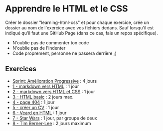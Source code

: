 # Apprendre le HTML et le CSS

Créer le dossier "learning-html-css" et pour chaque exercice, crée un dossier au nom de l'exercice avec vos fichiers dedans.
Sauf lorsqu'il est indiqué qu'il faut une GitHub Page (dans ce cas, fais un repos spécifique).

- N'oublie pas de commenter ton code
- N'oublie pas de l'indenter
- Code proprement, personne ne passera derrière ;)

## Exercices

- [Sprint: Amélioration Progressive](./progressive-enhancement/readme.md) : 4 jours
- [1 - markdown vers HTML](1-exercice-markdown-to-html.md) : 1 jour
- [2 - markdown vers HTML et CSS](2-exercice-markdown-to-html-and-css.md) : 1 jour
- [3 - HTML basic](3-exercice-html-basic.md) : 2 jours max.
- [4 - page 404](4-exercice-404-html.md) : 1 jour
- [5 - créer un CV](5-exercice-creer-un-cv.md) : 1 jour
- [6 - Vcard en HTML](6-exercice-vcard-html.md) : 1 jour
- [7 - Star Wars](7-exercice-star-wars.md) : 1 jour, par groupe de deux
- [8 - Tim Berner-Lee](8-exercice-summary.md) : 2 jours maximum
